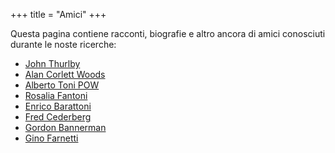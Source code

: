 +++
title = "Amici"
+++

Questa pagina contiene racconti, biografie e altro ancora di amici conosciuti durante le noste ricerche:

- [John Thurlby](/friends/john_thurlby/)
- [Alan Corlett Woods](/frineds/alan_woods/)
- [Alberto Toni POW](/friends/alberto_toni/)
- [Rosalia Fantoni](/friends/rosalia_fantoni/)
- [Enrico Barattoni](/friends/enrico_barattoni/)
- [Fred Cederberg](/friends/fred_cederberg/)
- [Gordon Bannerman](/friends/gordon_bannerman/)
- [Gino Farnetti](/friends/gino_farnetti/)
